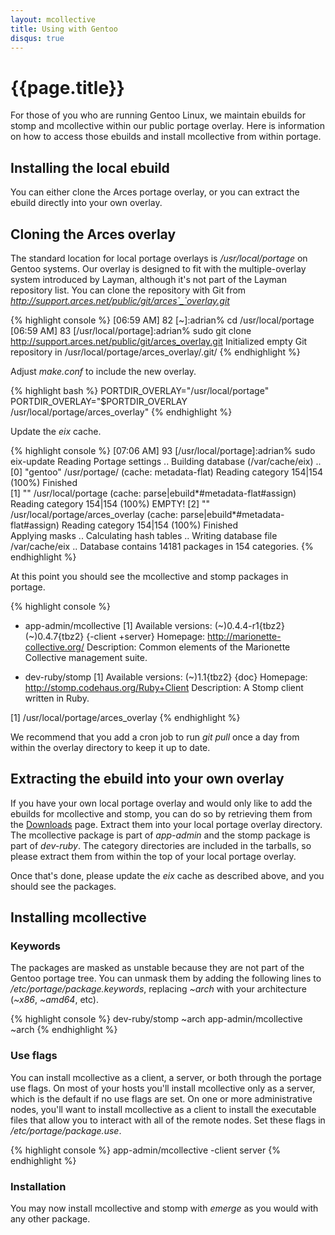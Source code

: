```yaml
---
layout: mcollective
title: Using with Gentoo
disqus: true
---
```

[Downloads]: http://code.google.com/p/mcollective/downloads/list

# {{page.title}}
For those of you who are running Gentoo Linux, we maintain ebuilds for stomp and mcollective within our public portage overlay.  Here is information on how to access those ebuilds and install mcollective from within portage.

## Installing the local ebuild
You can either clone the Arces portage overlay, or you can extract the ebuild directly into your own overlay.  

## Cloning the Arces overlay
The standard location for local portage overlays is _/usr/local/portage_ on Gentoo systems.  Our overlay is designed to fit with the multiple-overlay system introduced by Layman, although it's not part of the Layman repository list.  You can clone the repository with Git from _http://support.arces.net/public/git/arces`_`overlay.git_

{% highlight console %}
[06:59 AM] 82 [~]:adrian% cd /usr/local/portage
[06:59 AM] 83 [/usr/local/portage]:adrian% sudo git clone http://support.arces.net/public/git/arces_overlay.git
Initialized empty Git repository in /usr/local/portage/arces_overlay/.git/
{% endhighlight %}

Adjust _make.conf_ to include the new overlay.

{% highlight bash %}
PORTDIR_OVERLAY="/usr/local/portage"
PORTDIR_OVERLAY="$PORTDIR_OVERLAY /usr/local/portage/arces_overlay"
{% endhighlight %}

Update the _eix_ cache.

{% highlight console %}
[07:06 AM] 93 [/usr/local/portage]:adrian% sudo eix-update
Reading Portage settings ..
Building database (/var/cache/eix) ..
[0] "gentoo" /usr/portage/ (cache: metadata-flat)
     Reading category 154|154 (100%) Finished             
[1] "" /usr/local/portage (cache: parse|ebuild*#metadata-flat#assign)
     Reading category 154|154 (100%) EMPTY!
[2] "" /usr/local/portage/arces_overlay (cache: parse|ebuild*#metadata-flat#assign)
     Reading category 154|154 (100%) Finished        
Applying masks ..
Calculating hash tables ..
Writing database file /var/cache/eix ..
Database contains 14181 packages in 154 categories.
{% endhighlight %}

At this point you should see the mcollective and stomp packages in portage.

{% highlight console %}
* app-admin/mcollective [1]
     Available versions:  (~)0.4.4-r1{tbz2} (~)0.4.7{tbz2} {-client +server}
     Homepage:            http://marionette-collective.org/
     Description:         Common elements of the Marionette Collective management suite.

* dev-ruby/stomp [1]
     Available versions:  (~)1.1{tbz2} {doc}
     Homepage:            http://stomp.codehaus.org/Ruby+Client
     Description:         A Stomp client written in Ruby.

[1] /usr/local/portage/arces_overlay
{% endhighlight %}

We recommend that you add a cron job to run _git pull_ once a day from within the overlay directory to keep it up to date.

## Extracting the ebuild into your own overlay
If you have your own local portage overlay and would only like to add the ebuilds for mcollective and stomp, you can do so by retrieving them from the [Downloads] page.  Extract them into your local portage overlay directory.  The mcollective package is part of _app-admin_ and the stomp package is part of _dev-ruby_.  The category directories are included in the tarballs, so please extract them from within the top of your local portage overlay.

Once that's done, please update the _eix_ cache as described above, and you should see the packages.

## Installing mcollective
### Keywords
The packages are masked as unstable because they are not part of the Gentoo portage tree.  You can unmask them by adding the following lines to _/etc/portage/package.keywords_, replacing _~arch_ with your architecture (_~x86_, _~amd64_, etc).

{% highlight console %}
dev-ruby/stomp ~arch
app-admin/mcollective ~arch
{% endhighlight %}

### Use flags
You can install mcollective as a client, a server, or both through the portage use flags.  On most of your hosts you'll install mcollective only as a server, which is the default if no use flags are set.  On one or more administrative nodes, you'll want to install mcollective as a client to install the executable files that allow you to interact with all of the remote nodes.  Set these flags in _/etc/portage/package.use_.

{% highlight console %}
app-admin/mcollective -client server
{% endhighlight %}

### Installation
You may now install mcollective and stomp with _emerge_ as you would with any other package.
